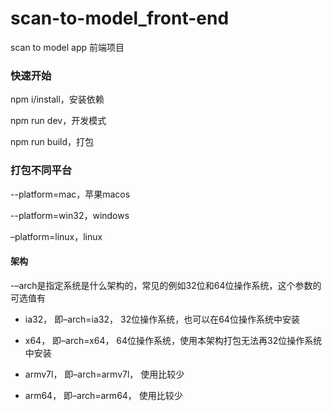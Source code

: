 # scan-to-model_front-end

scan to model app 前端项目

### 

### 快速开始

npm i/install，安装依赖

npm run dev，开发模式

npm run build，打包

### 

### 打包不同平台

--platform=mac，苹果macos

--platform=win32，windows

–platform=linux，linux

#### 

#### 架构

-–arch是指定系统是什么架构的，常见的例如32位和64位操作系统，这个参数的可选值有

+ ia32， 即–arch=ia32， 32位操作系统，也可以在64位操作系统中安装

+ x64， 即–arch=x64， 64位操作系统，使用本架构打包无法再32位操作系统中安装

+ armv7l， 即–arch=armv7l， 使用比较少

+ arm64， 即–arch=arm64， 使用比较少
